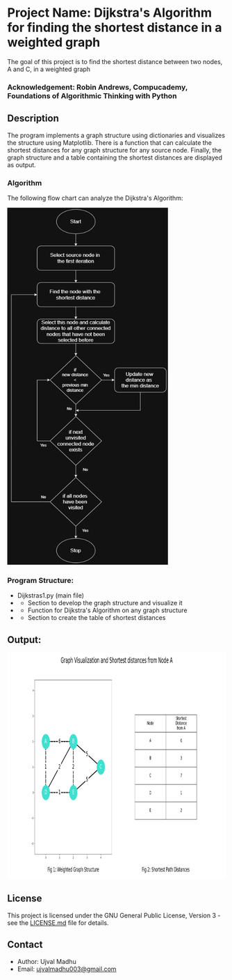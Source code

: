 # Project Name: Dijkstra's Algorithm for finding the shortest distance in a weighted graph

 The goal of this project is to find the shortest distance between two nodes, A and C, in a weighted graph


### Acknowledgement: Robin Andrews, Compucademy, Foundations of Algorithmic Thinking with Python

## Description

The program implements a graph structure using dictionaries and visualizes the structure using Matplotlib.
There is a function that can calculate the shortest distances for any graph structure for any source node.
Finally, the graph structure and a table containing the shortest distances are displayed as output.

### Algorithm

The following flow chart can analyze the Dijkstra's Algorithm:

<p>
    <img = src = "./Dijkstras_Algorithm.png", width = "370" height = "820">
</p>

### Program Structure:


- Dijkstras1.py (main file)
- - Section to develop the graph structure and visualize it
- - Function for Dijkstra's Algorithm on any graph structure
- - Section to create the table of shortest distances 


## Output:

<p>
    <img = src = "./Output.png", width = "930" height = "520">
</p>

## License

This project is licensed under the GNU General Public License, Version 3 - see the [LICENSE.md](../../LICENSE.md) file for details.

## Contact

- Author: Ujval Madhu
- Email: ujvalmadhu003@gmail.com
